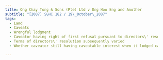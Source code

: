 ```yaml
---
title: Ong Chay Tong & Sons (Pte) Ltd v Ong Hoo Eng and Another 
subtitle: "[2007] SGHC 182 / 19\_October\_2007"
tags:
  - Land
  - Caveats
  - Wrongful lodgment
  - Caveator having right of first refusal pursuant to directors\' resolution
  - Terms of directors\' resolution subsequently varied
  - Whether caveator still having caveatable interest when it lodged caveat

---
```


